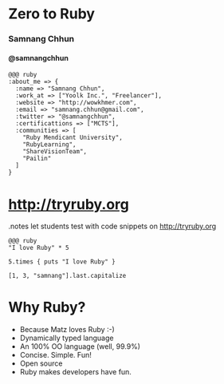 <!SLIDE title center>
# Zero to Ruby #
### Samnang Chhun ###
#### @samnangchhun ####

<!SLIDE about_me transition=fade>

	@@@ ruby
    :about_me => {
      :name => "Samnang Chhun",
      :work_at => ["Yoolk Inc.", "Freelancer"],
      :website => "http://wowkhmer.com",
      :email => "samnang.chhun@gmail.com",
      :twitter => "@samnangchhun",
      :certificattions => ["MCTS"],
      :communities => [
        "Ruby Mendicant University",
        "RubyLearning",
		"ShareVisionTeam",
        "Pailin"
      ]
    }

<!SLIDE try_ruby>
# http://tryruby.org #
.notes let students test with code snippets on http://tryruby.org

	@@@ ruby
	"I love Ruby" * 5
	
	5.times { puts "I love Ruby" }
	
	[1, 3, "samnang"].last.capitalize

<!SLIDE why_ruby bullets>

# Why Ruby? #

* Because Matz loves Ruby :-)
* Dynamically typed language
* An 100% OO language (well, 99.9%)
* Concise. Simple. Fun!
* Open source
* Ruby makes developers have fun.